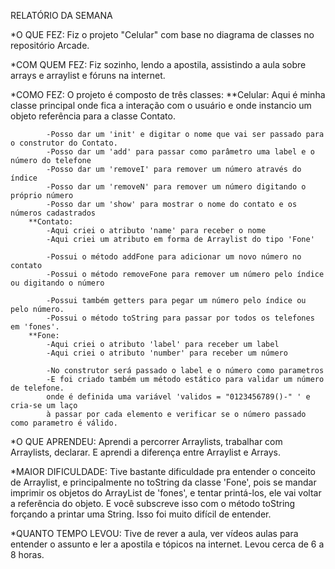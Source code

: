 RELATÓRIO DA SEMANA

*O QUE FEZ: 
    Fiz o projeto "Celular" com base no diagrama de classes no repositório Arcade.

*COM QUEM FEZ:
    Fiz sozinho, lendo a apostila, assistindo a aula sobre arrays e arraylist e fóruns na internet.
    
*COMO FEZ: 
    O projeto é composto de três classes:
        **Celular:
            Aqui é minha classe principal onde fica a interação com o usuário
            e onde instancio um objeto referência para a classe Contato.
            
            -Posso dar um 'init' e digitar o nome que vai ser passado para o construtor do Contato. 
            -Posso dar um 'add' para passar como parâmetro uma label e o número do telefone
            -Posso dar um 'removeI' para remover um número através do índice
            -Posso dar um 'removeN' para remover um número digitando o próprio número
            -Posso dar um 'show' para mostrar o nome do contato e os números cadastrados 
        **Contato:
            -Aqui criei o atributo 'name' para receber o nome
            -Aqui criei um atributo em forma de Arraylist do tipo 'Fone'

            -Possui o método addFone para adicionar um novo número no contato
            -Possui o método removeFone para remover um número pelo índice ou digitando o número

            -Possui também getters para pegar um número pelo índice ou pelo número.
            -Possui o método toString para passar por todos os telefones em 'fones'.
        **Fone:
            -Aqui criei o atributo 'label' para receber um label
            -Aqui criei o atributo 'number' para receber um número

            -No construtor será passado o label e o número como parametros
            -E foi criado também um método estático para validar um número de telefone.
            onde é definida uma variável 'validos = "0123456789()-" ' e cria-se um laço
            à passar por cada elemento e verificar se o número passado como parametro é válido.  

*O QUE APRENDEU:
    Aprendi a percorrer Arraylists, trabalhar com Arraylists, declarar. E aprendi
    a diferença entre Arraylist e Arrays.

*MAIOR DIFICULDADE:
    Tive bastante dificuldade pra entender o conceito de Arraylist, e principalmente
    no toString da classe 'Fone', pois se mandar imprimir os objetos do ArrayList de 'fones', e tentar printá-los,
    ele vai voltar a referência do objeto. E você subscreve isso com o método toString forçando
    a printar uma String. Isso foi muito difícil de entender. 

*QUANTO TEMPO LEVOU: 
    Tive de rever a aula, ver vídeos aulas para entender o assunto e ler a apostila e tópicos na internet.
    Levou cerca de 6 a 8 horas.